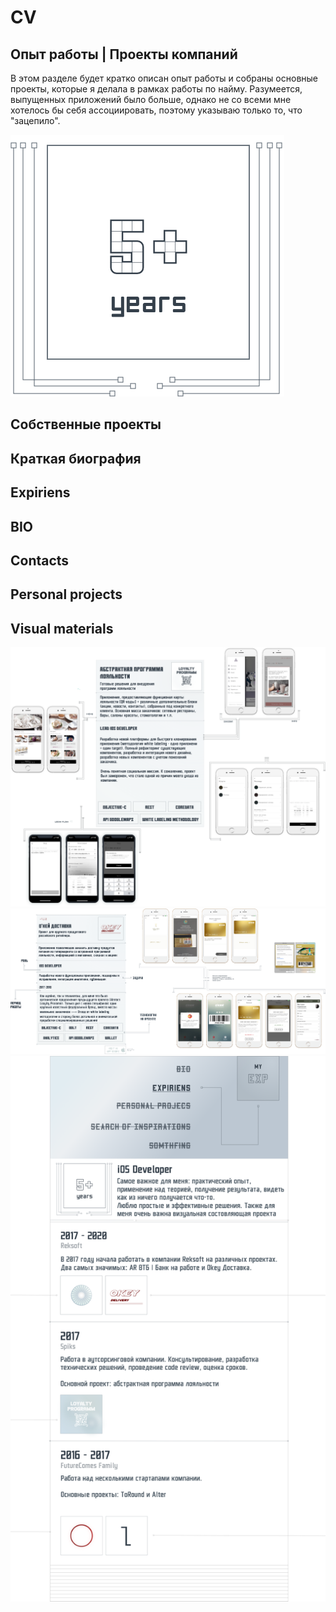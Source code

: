 # CV

## Опыт работы | Проекты компаний
В этом разделе будет кратко описан опыт работы и собраны основные проекты, которые я делала в рамках работы по найму. Разумеется, выпущенных приложений было больше, однако не со всеми мне хотелось бы себя ассоциировать, поэтому указываю только то, что "зацепило". 

![Years](https://github.com/VikRudkovskaya/CV/raw/master/Screens/exp-years.png)

## Собственные проекты

## Краткая биография

## Expiriens

## BIO

## Contacts

## Personal projects

## Visual materials
![ALP](https://github.com/VikRudkovskaya/CV/raw/master/Screens/Exp-AbstractLoyaltyProgramm-v1.png)
![OKEY](https://github.com/VikRudkovskaya/CV/raw/master/Screens/Exp-Okey-v1.png)
![Expiriens](https://github.com/VikRudkovskaya/CV/raw/master/Screens/Exp-Maket-v1.png)


